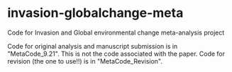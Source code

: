 # invasion-globalchange-meta
Code for Invasion and Global environmental change meta-analysis project

Code for original analysis and manuscript submission is in "MetaCode_9.21". This is not the code associated with the paper.
Code for revision (the one to use!!) is in "MetaCode_Revision".
